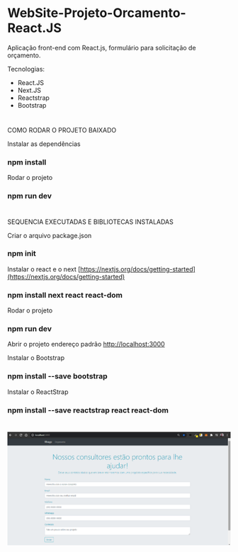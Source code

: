 # WebSite-Projeto-Orcamento-React.JS
Aplicação front-end com React.js, formulário para solicitação de orçamento.

Tecnologias:
 - React.JS
 - Next.JS
 - Reactstrap
 - Bootstrap
#
COMO RODAR O PROJETO BAIXADO

Instalar as dependências
### npm install

Rodar o projeto
### npm run dev
#

SEQUENCIA EXECUTADAS E BIBLIOTECAS INSTALADAS

Criar o arquivo package.json
### npm init

Instalar o react e o next [https://nextjs.org/docs/getting-started](https://nextjs.org/docs/getting-started) 
### npm install next react react-dom

Rodar o projeto
### npm run dev

Abrir o projeto endereço padrão
[http://localhost:3000](http://localhost:3000) 

Instalar o Bootstrap
### npm install --save bootstrap

Instalar o ReactStrap
### npm install --save reactstrap react react-dom

#
![](https://github.com/Ramon-Goveia/WebSite-Projeto-Orcamento-React.JS/blob/master/screenshot_20201210_130143.png)
